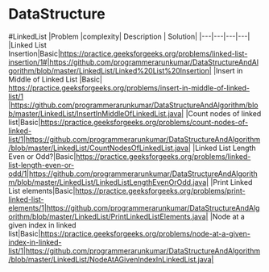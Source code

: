 # DataStructure
#LinkedList
|Problem |complexity| Description | Solution|
|---|---|---|---|
|Linked List Insertion|Basic|https://practice.geeksforgeeks.org/problems/linked-list-insertion/1#|https://github.com/programmerarunkumar/DataStructureAndAlgorithm/blob/master/LinkedList/Linked%20List%20Insertion|
|Insert in Middle of Linked List |Basic| https://practice.geeksforgeeks.org/problems/insert-in-middle-of-linked-list/1 |https://github.com/programmerarunkumar/DataStructureAndAlgorithm/blob/master/LinkedList/InsertInMiddleOfLinkedList.java|
|Count nodes of linked list|Basic|https://practice.geeksforgeeks.org/problems/count-nodes-of-linked-list/1|https://github.com/programmerarunkumar/DataStructureAndAlgorithm/blob/master/LinkedList/CountNodesOfLinkedList.java|
|Linked List Length Even or Odd?|Basic|https://practice.geeksforgeeks.org/problems/linked-list-length-even-or-odd/1|https://github.com/programmerarunkumar/DataStructureAndAlgorithm/blob/master/LinkedList/LinkedListLengthEvenOrOdd.java|
|Print Linked List elements|Basic|https://practice.geeksforgeeks.org/problems/print-linked-list-elements/1|https://github.com/programmerarunkumar/DataStructureAndAlgorithm/blob/master/LinkedList/PrintLinkedListElements.java|
|Node at a given index in linked list|Basic|https://practice.geeksforgeeks.org/problems/node-at-a-given-index-in-linked-list/1|https://github.com/programmerarunkumar/DataStructureAndAlgorithm/blob/master/LinkedList/NodeAtAGivenIndexInLinkedList.java|

